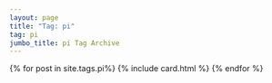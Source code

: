 ```yaml
---
layout: page
title: "Tag: pi"
tag: pi
jumbo_title: pi Tag Archive
---
```

<div class="row">
{% for post in site.tags.pi%}
{% include card.html %}
{% endfor %}
</div>